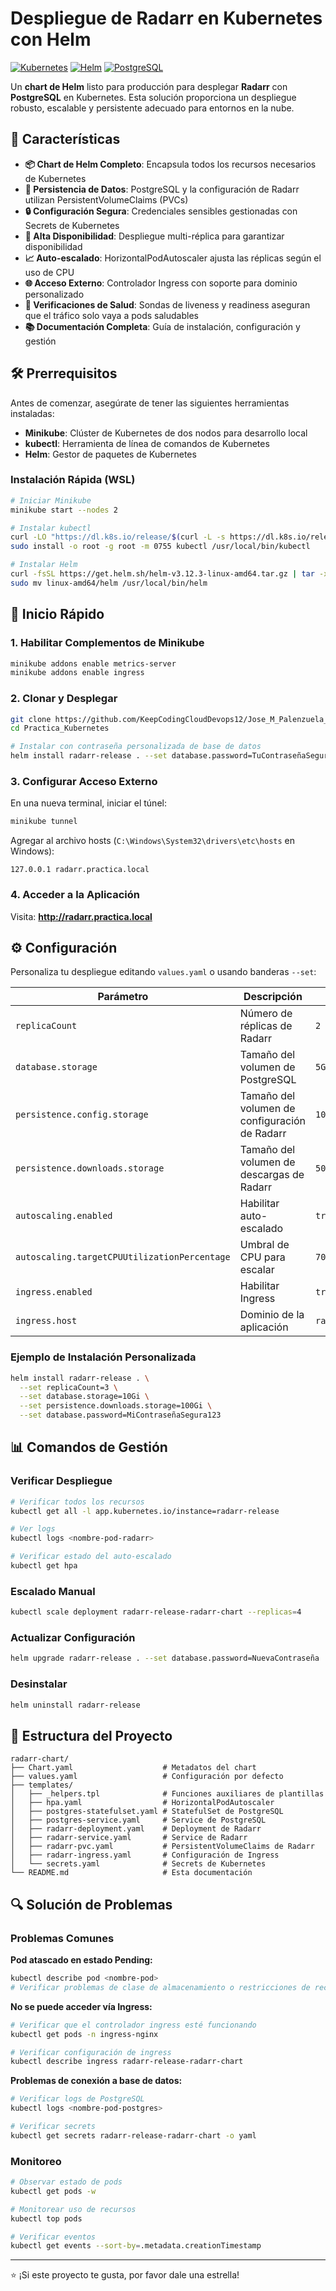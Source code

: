 # Despliegue de Radarr en Kubernetes con Helm

[![Kubernetes](https://img.shields.io/badge/Kubernetes-326CE5?style=for-the-badge&logo=kubernetes&logoColor=white)](https://kubernetes.io/)
[![Helm](https://img.shields.io/badge/Helm-0F1689?style=for-the-badge&logo=helm&logoColor=white)](https://helm.sh/)
[![PostgreSQL](https://img.shields.io/badge/PostgreSQL-316192?style=for-the-badge&logo=postgresql&logoColor=white)](https://www.postgresql.org/)

Un **chart de Helm** listo para producción para desplegar **Radarr** con **PostgreSQL** en Kubernetes. Esta solución proporciona un despliegue robusto, escalable y persistente adecuado para entornos en la nube.

## 🎯 Características

- **📦 Chart de Helm Completo**: Encapsula todos los recursos necesarios de Kubernetes
- **💾 Persistencia de Datos**: PostgreSQL y la configuración de Radarr utilizan PersistentVolumeClaims (PVCs)
- **🔒 Configuración Segura**: Credenciales sensibles gestionadas con Secrets de Kubernetes
- **🚀 Alta Disponibilidad**: Despliegue multi-réplica para garantizar disponibilidad
- **📈 Auto-escalado**: HorizontalPodAutoscaler ajusta las réplicas según el uso de CPU
- **🌐 Acceso Externo**: Controlador Ingress con soporte para dominio personalizado
- **🏥 Verificaciones de Salud**: Sondas de liveness y readiness aseguran que el tráfico solo vaya a pods saludables
- **📚 Documentación Completa**: Guía de instalación, configuración y gestión

## 🛠️ Prerrequisitos

Antes de comenzar, asegúrate de tener las siguientes herramientas instaladas:

- **Minikube**: Clúster de Kubernetes de dos nodos para desarrollo local
- **kubectl**: Herramienta de línea de comandos de Kubernetes
- **Helm**: Gestor de paquetes de Kubernetes

### Instalación Rápida (WSL)

```bash
# Iniciar Minikube
minikube start --nodes 2

# Instalar kubectl
curl -LO "https://dl.k8s.io/release/$(curl -L -s https://dl.k8s.io/release/stable.txt)/bin/linux/amd64/kubectl"
sudo install -o root -g root -m 0755 kubectl /usr/local/bin/kubectl

# Instalar Helm
curl -fsSL https://get.helm.sh/helm-v3.12.3-linux-amd64.tar.gz | tar -xz
sudo mv linux-amd64/helm /usr/local/bin/helm
```

## 🚀 Inicio Rápido

### 1. Habilitar Complementos de Minikube

```bash
minikube addons enable metrics-server
minikube addons enable ingress
```

### 2. Clonar y Desplegar

```bash
git clone https://github.com/KeepCodingCloudDevops12/Jose_M_Palenzuela_Kubernetes
cd Practica_Kubernetes

# Instalar con contraseña personalizada de base de datos
helm install radarr-release . --set database.password=TuContraseñaSegura
```

### 3. Configurar Acceso Externo

En una nueva terminal, iniciar el túnel:
```bash
minikube tunnel
```

Agregar al archivo hosts (`C:\Windows\System32\drivers\etc\hosts` en Windows):
```
127.0.0.1 radarr.practica.local
```

### 4. Acceder a la Aplicación

Visita: **http://radarr.practica.local**

## ⚙️ Configuración

Personaliza tu despliegue editando `values.yaml` o usando banderas `--set`:

| Parámetro | Descripción | Valor por Defecto |
|-----------|-------------|-------------------|
| `replicaCount` | Número de réplicas de Radarr | `2` |
| `database.storage` | Tamaño del volumen de PostgreSQL | `5Gi` |
| `persistence.config.storage` | Tamaño del volumen de configuración de Radarr | `10Gi` |
| `persistence.downloads.storage` | Tamaño del volumen de descargas de Radarr | `50Gi` |
| `autoscaling.enabled` | Habilitar auto-escalado | `true` |
| `autoscaling.targetCPUUtilizationPercentage` | Umbral de CPU para escalar | `70` |
| `ingress.enabled` | Habilitar Ingress | `true` |
| `ingress.host` | Dominio de la aplicación | `radarr.minikube.local` |

### Ejemplo de Instalación Personalizada

```bash
helm install radarr-release . \
  --set replicaCount=3 \
  --set database.storage=10Gi \
  --set persistence.downloads.storage=100Gi \
  --set database.password=MiContraseñaSegura123
```

## 📊 Comandos de Gestión

### Verificar Despliegue

```bash
# Verificar todos los recursos
kubectl get all -l app.kubernetes.io/instance=radarr-release

# Ver logs
kubectl logs <nombre-pod-radarr>

# Verificar estado del auto-escalado
kubectl get hpa
```

### Escalado Manual

```bash
kubectl scale deployment radarr-release-radarr-chart --replicas=4
```

### Actualizar Configuración

```bash
helm upgrade radarr-release . --set database.password=NuevaContraseña
```

### Desinstalar

```bash
helm uninstall radarr-release
```

## 📁 Estructura del Proyecto

```
radarr-chart/
├── Chart.yaml                    # Metadatos del chart
├── values.yaml                   # Configuración por defecto
├── templates/
│   ├── _helpers.tpl              # Funciones auxiliares de plantillas
│   ├── hpa.yaml                  # HorizontalPodAutoscaler
│   ├── postgres-statefulset.yaml # StatefulSet de PostgreSQL
│   ├── postgres-service.yaml     # Service de PostgreSQL
│   ├── radarr-deployment.yaml    # Deployment de Radarr
│   ├── radarr-service.yaml       # Service de Radarr
│   ├── radarr-pvc.yaml           # PersistentVolumeClaims de Radarr
│   ├── radarr-ingress.yaml       # Configuración de Ingress
│   └── secrets.yaml              # Secrets de Kubernetes
└── README.md                     # Esta documentación
```

## 🔍 Solución de Problemas

### Problemas Comunes

**Pod atascado en estado Pending:**
```bash
kubectl describe pod <nombre-pod>
# Verificar problemas de clase de almacenamiento o restricciones de recursos
```

**No se puede acceder vía Ingress:**
```bash
# Verificar que el controlador ingress esté funcionando
kubectl get pods -n ingress-nginx

# Verificar configuración de ingress
kubectl describe ingress radarr-release-radarr-chart
```

**Problemas de conexión a base de datos:**
```bash
# Verificar logs de PostgreSQL
kubectl logs <nombre-pod-postgres>

# Verificar secrets
kubectl get secrets radarr-release-radarr-chart -o yaml
```

### Monitoreo

```bash
# Observar estado de pods
kubectl get pods -w

# Monitorear uso de recursos
kubectl top pods

# Verificar eventos
kubectl get events --sort-by=.metadata.creationTimestamp
```

---

⭐ ¡Si este proyecto te gusta, por favor dale una estrella!
